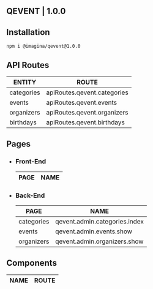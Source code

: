 ## QEVENT  | 1.0.0

## Installation

`` npm i @imagina/qevent@1.0.0 ``

## API Routes

| ENTITY  | ROUTE |
| ------------- | ------------- |
| categories | apiRoutes.qevent.categories |
| events  | apiRoutes.qevent.events |
| organizers  | apiRoutes.qevent.organizers |
| birthdays  | apiRoutes.qevent.birthdays |


## Pages
- ### Front-End

   | PAGE | NAME |
   | ------------- | ------------- |
  
- ### Back-End

   | PAGE | NAME |
   | ------------- | ------------- |
   | categories | qevent.admin.categories.index|
   | events | qevent.admin.events.show |
   | organizers | qevent.admin.organizers.show |
  
## Components  

  | NAME | ROUTE |
  | ------------- | ------------- |
